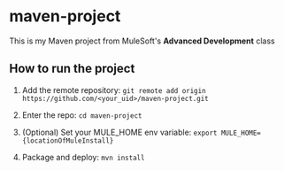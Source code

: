 # maven-project

This is my Maven project from MuleSoft's **Advanced Development** class

## How to run the project

1. Add the remote repository: 
    `git remote add origin https://github.com/<your_uid>/maven-project.git`

2. Enter the repo: `cd maven-project`

3. (Optional) Set your MULE_HOME env variable: `export MULE_HOME={locationOfMuleInstall}`

4. Package and deploy: `mvn install`